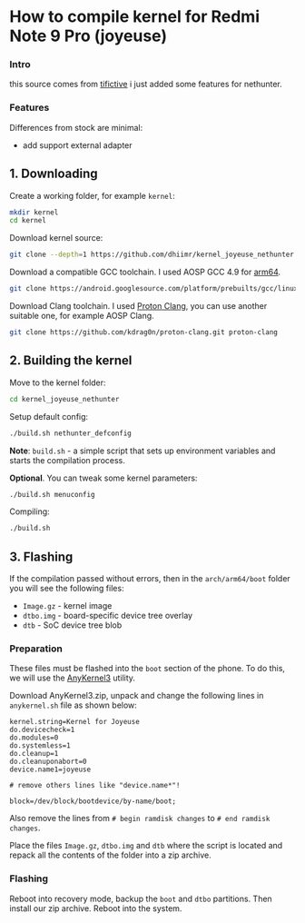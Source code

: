 # How to compile kernel for Redmi Note 9 Pro (joyeuse)
### Intro
this source comes from [tifictive](https://github.com/tifictive) i just added some features for nethunter.
### Features
Differences from stock are minimal:
* add support external adapter

## 1. Downloading
Create a working folder, for example `kernel`:
```bash
mkdir kernel
cd kernel
```
Download kernel source:
```bash
git clone --depth=1 https://github.com/dhiimr/kernel_joyeuse_nethunter.git kernel_joyeuse
```
Download a compatible GCC toolchain. I used AOSP GCC 4.9 for 
[arm64](https://android.googlesource.com/platform/prebuilts/gcc/linux-x86/aarch64/aarch64-linux-android-4.9/+/refs/heads/android10-release).
```bash
git clone https://android.googlesource.com/platform/prebuilts/gcc/linux-x86/aarch64/aarch64-linux-android-4.9 aarch64-linux-android
```
Download Clang toolchain. 
I used [Proton Clang](https://github.com/kdrag0n/proton-clang), you can use another suitable one, for example AOSP Clang.
```bash
git clone https://github.com/kdrag0n/proton-clang.git proton-clang
```
## 2. Building the kernel
Move to the kernel folder:
```bash
cd kernel_joyeuse_nethunter
```
Setup default config:
```bash
./build.sh nethunter_defconfig
```
**Note**: `build.sh` - a simple script that sets up environment variables and starts the compilation process.

**Optional**. You can tweak some kernel parameters:
```bash
./build.sh menuconfig
```

Compiling:
```bash
./build.sh
```
## 3. Flashing
If the compilation passed without errors, then in the `arch/arm64/boot` folder you will see the following files:
* `Image.gz` - kernel image
* `dtbo.img` - board-specific device tree overlay
* `dtb` - SoC device tree blob

### Preparation
These files must be flashed into the `boot` section of the phone. To do this, we will use the [AnyKernel3](https://github.com/osm0sis/AnyKernel3) utility.

Download AnyKernel3.zip, unpack and change the following lines in `anykernel.sh` file as shown below:
```
kernel.string=Kernel for Joyeuse
do.devicecheck=1
do.modules=0
do.systemless=1
do.cleanup=1
do.cleanuponabort=0
device.name1=joyeuse

# remove others lines like "device.name*"!

block=/dev/block/bootdevice/by-name/boot;
```
Also remove the lines from `# begin ramdisk changes` to `# end ramdisk changes`.

Place the files `Image.gz`, `dtbo.img` and `dtb` where the script is located and repack all the contents of the folder into a zip archive.

### Flashing
Reboot into recovery mode, backup the `boot` and `dtbo` partitions. Then install our zip archive. Reboot into the system.

